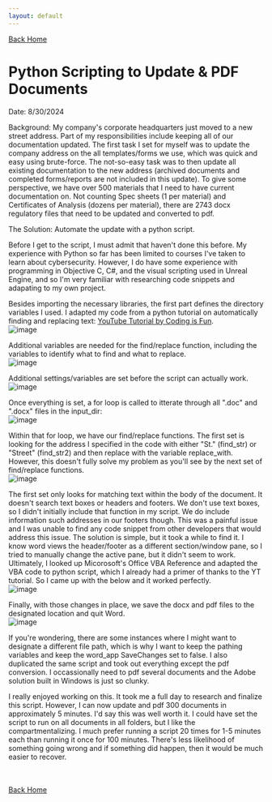 ```yaml
---
layout: default
---
```


[Back Home](./index.md)


# Python Scripting to Update & PDF Documents

Date: 8/30/2024

Background: My company's corporate headquarters just moved to a new street address. Part of my responsibilities include keeping all of our documentation updated. The first task I set for myself was to update the company address on the all templates/forms we use, which was quick and easy using brute-force. The not-so-easy task was to then update all existing documentation to the new address (archived documents and completed forms/reports are not included in this update). To give some perspective, we have over 500 materials that I need to have current documentation on. Not counting Spec sheets (1 per material) and Certificates of Analysis (dozens per material), there are 2743 docx regulatory files that need to be updated and converted to pdf.

The Solution: Automate the update with a python script.

Before I get to the script, I must admit that haven't done this before. My experience with Python so far has been limited to courses I've taken to learn about cybersecurity. However, I do have some experience with programming in Objective C, C#, and the visual scripting used in Unreal Engine, and so I'm very familiar with researching code snippets and adapating to my own project. 

Besides importing the necessary libraries, the first part defines the directory variables I used. I adapted my code from a python tutorial on automatically finding and replacing text: [YouTube Tutorial by Coding is Fun](https://www.youtube.com/watch?v=cUUjkEgnCjs).  
![image](https://github.com/user-attachments/assets/d9ac5021-9a9d-407a-babf-a12ac5167381)  

Additional variables are needed for the find/replace function, including the variables to identify what to find and what to replace.  
![image](https://github.com/user-attachments/assets/d2fd89d5-aca3-42bb-a956-6d311eb44ac4)  

Additional settings/variables are set before the script can actually work.  
![image](https://github.com/user-attachments/assets/2e658765-cdbb-4739-a4aa-fea3c820af52)  

Once everything is set, a for loop is called to itterate through all ".doc" and ".docx" files in the input_dir:  
![image](https://github.com/user-attachments/assets/7f96c0e5-b8a0-4338-9e4f-0a8cf98c1f3a)  

Within that for loop, we have our find/replace functions. The first set is looking for the address I specified in the code with either "St." (find_str) or "Street" (find_str2) and then replace with the variable replace_with. However, this doesn't fully solve my problem as you'll see by the next set of find/replace functions.  
![image](https://github.com/user-attachments/assets/09d4de4c-84bc-4849-a968-cdf70b321e0d)  

The first set only looks for matching text within the body of the document. It doesn't search text boxes or headers and footers. We don't use text boxes, so I didn't initially include that function in my script. We do include information such addresses in our footers though. This was a painful issue and I was unable to find any code snippet from other developers that would address this issue. The solution is simple, but it took a while to find it. I know word views the header/footer as a different section/window pane, so I tried to manually change the active pane, but it didn't seem to work. Ultimately, I looked up Micorosoft's Office VBA Reference and adapted the VBA code to python script, which I already had a primer of thanks to the YT tutorial. So I came up with the below and it worked perfectly.  
![image](https://github.com/user-attachments/assets/10a89dcd-ec39-4ffb-ae10-941f4114e922)  

Finally, with those changes in place, we save the docx and pdf files to the designated location and quit Word.  
![image](https://github.com/user-attachments/assets/ae60e8ec-aae3-43ac-854c-fb3de0db80c9)  

If you're wondering, there are some instances where I might want to designate a different file path, which is why I want to keep the pathing variables and keep the word_app SaveChanges set to false. I also duplicated the same script and took out everything except the pdf conversion. I occassionally need to pdf several documents and the Adobe solution built in Windows is just so clunky.

I really enjoyed working on this. It took me a full day to research and finalize this script. However, I can now update and pdf 300 documents in approximately 5 minutes. I'd say this was well worth it. I could have set the script to run on all documents in all folders, but I like the compartmentalizing. I much prefer running a script 20 times for 1-5 minutes each than running it once for 100 minutes. There's less likelihood of something going wrong and if something did happen, then it would be much easier to recover.

<br/><br/>
[Back Home](./index.md)
